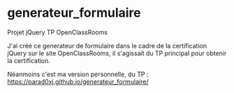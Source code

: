 # generateur_formulaire
Projet jQuery TP OpenClassRooms

J'ai créé ce generateur de formulaire dans le cadre de la certification jQuery sur le site OpenClassRooms, il s'agissait du TP principal pour obtenir la certification. 

Néanmoins c'est ma version personnelle, du TP : https://parad0xj.github.io/generateur_formulaire/
